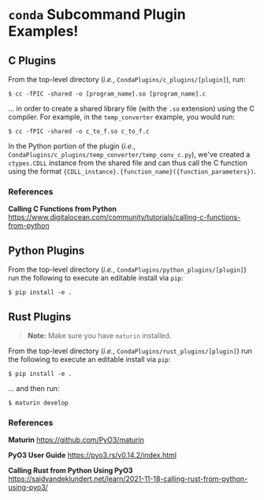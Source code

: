 # `conda` Subcommand Plugin Examples!

## C Plugins

From the top-level directory (_i.e._, `CondaPlugins/c_plugins/[plugin]`), run:

```
$ cc -fPIC -shared -o [program_name].so [program_name].c
```

... in order to create a shared library file (with the `.so` extension) using the C compiler. For example, in the `temp_converter` example, you would run:

```
$ cc -fPIC -shared -o c_to_f.so c_to_f.c
```

In the Python portion of the plugin (_i.e._, `CondaPlugins/c_plugins/temp_converter/temp_conv_c.py`), we've created a `ctypes.CDLL` instance from the shared file and can thus call the C function using the format 
`{CDLL_instance}.{function_name}({function_parameters})`.

### References

**Calling C Functions from Python**
https://www.digitalocean.com/community/tutorials/calling-c-functions-from-python


## Python Plugins

From the top-level directory (_i.e._, `CondaPlugins/python_plugins/[plugin]`) run the following to execute an editable install via `pip`:

```
$ pip install -e .
```

## Rust Plugins

> **Note:** Make sure you have `maturin` installed.

From the top-level directory (_i.e._, `CondaPlugins/rust_plugins/[plugin]`) run the following to execute an editable install via `pip`:

```
$ pip install -e .
```

... and then run:

```
$ maturin develop
```

### References

**Maturin**
https://github.com/PyO3/maturin

**PyO3 User Guide**
https://pyo3.rs/v0.14.2/index.html

**Calling Rust from Python Using PyO3**
https://saidvandeklundert.net/learn/2021-11-18-calling-rust-from-python-using-pyo3/
